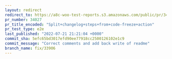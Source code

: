 ```yaml
---
layout: redirect
redirect_to: https://a8c-woo-test-reports.s3.amazonaws.com/public/pr/34027/e2e/index.html
pr_number: 34027
pr_title_encoded: "Split+changelog+steps+from+code-freeze+action"
pr_test_type: e2e
last_published: "2022-07-21 21:21:04 +0000"
commit_sha: 5efc65bd3017efd90ee77918cc2500126102e1c9
commit_message: "Correct comments and add back write of readme"
branch_name: fix/33906
---
```

